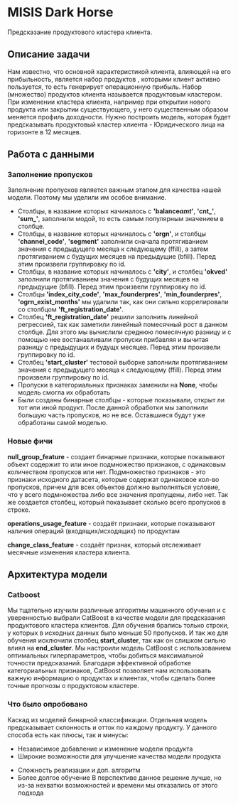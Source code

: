 # MISIS Dark Horse

Предсказание продуктового кластера клиента.

## Описание задачи

Нам известно, что основной характеристикой клиента, влияющей на его прибыльность, является набор продуктов , которыми клиент активно пользуется, то есть генерирует операционную прибыль. Набор (множество) продуктов клиента называется продуктовым кластером. При изменении кластера клиента, например при открытии нового продукта или закрытии существующего, у него существенным образом меняется профиль доходности. Нужно построить модель, которая будет предсказывать продуктовый кластер клиента - Юридического лица на горизонте в 12 месяцев.

## Работа с данными

### Заполнение пропусков

Заполнение пропусков является важным этапом для качества нашей модели. Поэтому мы уделили им особое внимание.

- Столбцы, в название которых начиналось с **'balance*amt*'**, **'cnt\_'**, **'sum\_'**, заполнили модой, то есть самым популярным значением в столбце.
- Столбцы, в название которых начиналось с **'orgn'**, и столбцы **'channel_code'**, **'segment'** заполнили сначала протягиванием значения с предыдущего месяца к следующему (ffill), а затем протягиванием с будущих месяцев на предыдущие (bfill). Перед этим произвели группировку по id.
- Столбцы, в название которых начиналось с **'city'**, и столбец **'okved'** заполнили протягиванием значения с будущих месяцев на предыдущие (bfill). Перед этим произвели группировку по id.
- Столбцы **'index_city_code'**, **'max_founderpres'**, **'min_founderpres'**, **'ogrn_exist_months'** мы удалили так, как они сильно коррелировали со столбцом **'ft_registration_date'**.
- Столбец **'ft_registration_date'** решили заполнить линейной регрессией, так как заметили линейный помесячный рост в данном столбце. Для этого мы вычислили среднюю помесячную разницу и с помощью нее востанавливали пропуски прибавляя и вычитая разницу с предыдущих и будущх месяцев. Перед этим произвели группировку по id.
- Столбец **'start_cluster'** тестовой выборке заполнили протягиванием значения с предыдущего месяца к следующему (ffill). Перед этим произвели группировку по id.
- Пропуски в категориальных признаках заменили на **None**, чтобы модель смогла их обработать
- Были созданы бинарные столбцы - которые показывали, открыт ли тот или иной продукт.
  После данной обработки мы заполнили большую часть пропусков, но не все. Оставшиеся будут уже обработаны самой моделью.

### Новые фичи

**null_group_feature** - создает бинарные признаки, которые показывают объект содержит то или иное подмножество признаков, с одинаковым количеством пропусков или нет. Подмножество признаков - это признаки исходного датасета, которые содержат одинаковое кол-во пропусков, причем для всех объектов должно выполняться условие, что у всего подмножества либо все значения пропущены, либо нет. Так же создается столбец, который показывает сколько всего пропусков в строке.

**operations_usage_feature** - создаёт признаки, которые показывают наличия операций (входящих/исходящих) по продуктам

**change_class_feature** - создаёт признак, который отслеживает месячные изменения кластера клиента.

## Архитектура модели

### Catboost

Мы тщательно изучили различные алгоритмы машинного обучения и с уверенностью выбрали CatBoost в качестве модели для предсказания продуктового кластера клиентов. Для обучения брались только строки, у которых в исходных данных было меньше 50 пропусков. И так же для обучения исключили столбец **start_cluster**, так как он слишком сильно влиял на **end_cluster**. Мы настроили модель CatBoost с использованием оптимальных гиперпараметров, чтобы добиться максимальной точности предсказаний. Благодаря эффективной обработке категориальных признаков, CatBoost позволяет нам использовать важную информацию о продуктах и клиентах, чтобы сделать более точные прогнозы о продуктовом кластере.

### Что было опробовано

Каскад из моделей бинарной классификации. Отдельная модель предсказывает склонность и отток по каждому продукту. У данного способа есть как плюсы, так и минусы:

- Независимое добавление и изменение модели продукта
- Широкие возможности для улучшение качества модели продукта

* Сложность реализации и доп. алгоритм
* Более долгое обучение
  В перспективе данное решение лучше, но из-за нехватки возможностей и времени мы отказались от этого подхода
